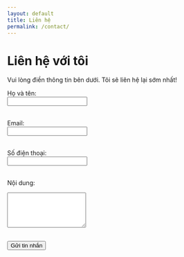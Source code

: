 ```yaml
---
layout: default
title: Liên hệ
permalink: /contact/
---
```


# Liên hệ với tôi

Vui lòng điền thông tin bên dưới. Tôi sẽ liên hệ lại sớm nhất!

<form action="https://formsubmit.co/ha.hoangthi@gmail.com" method="POST">

  <label for="name">Họ và tên:</label><br>
  <input type="text" id="name" name="name" required><br><br>

  <label for="email">Email:</label><br>
  <input type="email" id="email" name="email" required><br><br>

  <label for="phone">Số điện thoại:</label><br>
  <input type="text" id="phone" name="phone"><br><br>

  <label for="message">Nội dung:</label><br>
  <textarea id="message" name="message" rows="5" required></textarea><br><br>

  <input type="hidden" name="_captcha" value="false">
  <input type="hidden" name="_next" value="https://habelle.github.io/thank-you.html">

  <button type="submit">Gửi tin nhắn</button>

</form>
